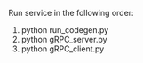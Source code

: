 Run service in the following order:
1. python run_codegen.py
2. python gRPC_server.py
3. python gRPC_client.py
